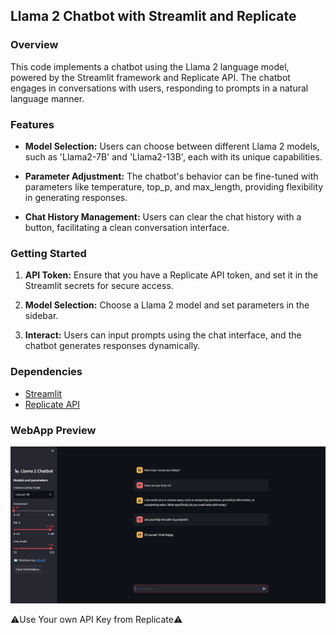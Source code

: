 
## Llama 2 Chatbot with Streamlit and Replicate

### Overview

This code implements a chatbot using the Llama 2 language model, powered by the Streamlit framework and Replicate API. The chatbot engages in conversations with users, responding to prompts in a natural language manner.

### Features

- **Model Selection:** Users can choose between different Llama 2 models, such as 'Llama2-7B' and 'Llama2-13B', each with its unique capabilities.

- **Parameter Adjustment:** The chatbot's behavior can be fine-tuned with parameters like temperature, top_p, and max_length, providing flexibility in generating responses.

- **Chat History Management:** Users can clear the chat history with a button, facilitating a clean conversation interface.

### Getting Started

1. **API Token:** Ensure that you have a Replicate API token, and set it in the Streamlit secrets for secure access.

2. **Model Selection:** Choose a Llama 2 model and set parameters in the sidebar.

3. **Interact:** Users can input prompts using the chat interface, and the chatbot generates responses dynamically.

### Dependencies

- [Streamlit](https://streamlit.io/)
- [Replicate API](https://replicate.ai/)

### WebApp Preview

<img src="template.png">

⚠️Use Your own API Key from Replicate⚠️

